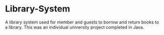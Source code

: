 # Library-System
A library system used for member and guests to borrow and return books to a library. This was an individual university project completed in Java.
